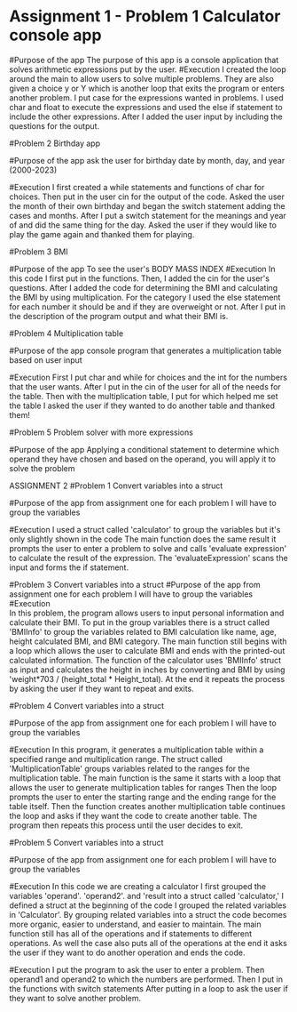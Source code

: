 # Assignment 1 -  Problem 1 Calculator console app

#Purpose of the app 
The purpose of this app is a console application that solves arithmetic expressions put by the user. 
#Execution 
I created the loop around the main to allow users to solve multiple problems.
They are also given a choice y or Y which is another loop that exits the program or enters another problem.
I put case for the expressions wanted in problems.
I used char and float to execute the expressions and used the else if statement to include the other expressions. 
After I added the user input by including the questions for the output. 


#Problem 2 Birthday app

#Purpose of the app 
ask the user
for birthday date by month, day, and year (2000-2023)

#Execution 
I first created a while statements and functions of char for choices. 
Then put in the user cin for the output of the code.
Asked the user the month of their own birthday and began the switch statement adding the cases and months.
After I put a switch statement for the meanings and year of and did the same thing for the day. 
Asked the user if they would like to play the game again and thanked them for playing. 


#Problem 3 BMI 

#Purpose of the app 
To see the user's BODY MASS INDEX 
#Execution 
In this code I first put in the functions. 
Then, I added the cin for the user's questions. 
After I added the code for determining the BMI and calculating the BMI by using multiplication.
For the category I used the else statement for each number it should be and if they are overweight or not. 
After I put in the description of the program output and what their BMI is. 


#Problem 4  Multiplication table

#Purpose of the app 
console program that generates a multiplication table based on user input

#Execution 
First I put char and while for choices and the int for the numbers that the user wants. 
After I put in the cin of the user for all of the needs for the table. 
Then with the multiplication table, I put for which helped me set the table 
I asked the user if they wanted to do another table and thanked them! 

#Problem 5  Problem solver with more expressions


#Purpose of the app 
Applying a conditional statement to determine which operand they have
chosen and based on the operand, you will apply it to solve the problem







ASSIGNMENT 2 
#Problem 1  Convert variables into a struct 

#Purpose of the app from assignment one for each problem I will have to group the variables

#Execution 
I used a struct called 'calculator' to group the variables but it's only slightly shown in the code 
The main function does the same result it prompts the user to enter a problem to solve
and calls 'evaluate expression' to calculate the result of the expression. The 'evaluateExpression' scans the input
and forms the if statement. 

#Problem 3 Convert variables into a struct 
#Purpose of the app from assignment one for each problem I will have to group the variables
#Execution  
In this problem, the program allows users to input personal information and calculate their BMI.
To put in the group variables there is a struct called 'BMIInfo' to group the variables related to BMI calculation like name, age, height
calculated BMI, and BMI category. The main function still begins with a loop which allows the user 
to calculate BMI and ends with the printed-out calculated information. The function of the calculator uses 'BMIInfo' struct 
as input and calculates the height in inches by converting and BMI by using 'weight*703 / (height_total * Height_total). At the end it repeats the process
by asking the user if they want to repeat and exits. 


#Problem 4 Convert variables into a struct 

#Purpose of the app from assignment one for each problem I will have to group the variables

#Execution 
In this program, it generates a multiplication table within a specified range and multiplication range. 
The struct called 'MultiplicationTable' groups variables related to the ranges for the multiplication 
table. The main function is the same it starts with a loop that allows the user to generate multiplication tables for ranges 
Then the loop prompts the user to enter the starting range and the ending range for the table itself.
Then the function creates another multiplication table continues the loop and asks if they want the code to create 
another table. The program then repeats this process until the user decides to exit. 


#Problem 5 Convert variables into a struct 

#Purpose of the app from assignment one for each problem I will have to group the variables

#Execution 
In this code we are creating a calculator I first grouped the variables 'operand'. 'operand2'. and 'result
into a struct called 'calculator,' I defined a struct at the beginning of the code I grouped the related variables in 'Calculator'. 
By grouping related variables into a struct the code becomes more organic, easier to understand, and easier 
to maintain. The main function still has all of the operations and if statements to different operations. As well 
the case also puts all of the operations at the end it asks the user if they want to do another operation and ends the code. 

#Execution 
I put the program to ask the user to enter a problem. 
Then operand1 and operand2 to which the numbers are performed. 
Then I put in the functions with switch statements
After putting in a loop to ask the user if they want to solve another problem. 

